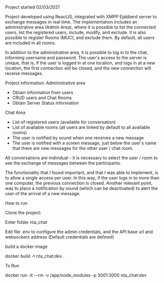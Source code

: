 Project started 02/03/2021

Project developed using ReactJS, integrated with XMPP Ejabberd server to exchange messages in real time. The implementation includes an administrative area (Admin Area), where it is possible to list the connected users, list the registered users, include, modify, and exclude. It is also possible to register Rooms (MUC), and exclude them. By default, all users are included in all rooms.

In addition to the administrative area, it is possible to log in to the chat, informing username and password. The user's access to the server is unique, that is, if the user is logged in at one location, and logs in at a new location, the first connection will be closed, and the new connection will receive messages.

Project information:
Administrative area

- Obtain information from users
- CRUD users and Chat Rooms
- Obtain Server Status information

Chat Area

- List of registered users (available for conversation)
- List of available rooms (all users are linked by default to all available rooms)
- The user is notified by sound when one receives a new message
- The user is notified with a screen message, just below the user's name that there are new messages for the other user / chat room.

All conversations are individual - it is necessary to select the user / room to see the exchange of messages between the participants.

The functionality that I found important, and that I was able to implement, is to allow a single access per user. In this way, if the user logs in to more than one computer, the previous connection is closed. Another relevant point, was to place a notification by sound (which can be deactivated) to alert the user of the arrival of a new message.

How to run

Clone the project:


Enter folder nta_chat

Edit file .env to configure the admin credentials, and the API base url and websockect address (Default credentials are defined)

build a docker image

docker build -t nta_chat:dev .

To Run

docker run -it --rm -v /app/node_modules -p 3001:3000 nta_chat:dev
